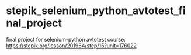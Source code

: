 # stepik_selenium_python_avtotest_final_project
final project for selenium-python avtotest course: https://stepik.org/lesson/201964/step/15?unit=176022
